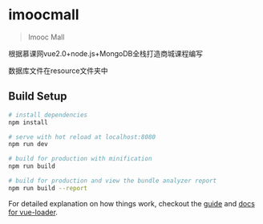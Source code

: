 # imoocmall

> Imooc Mall

根据慕课网vue2.0+node.js+MongoDB全栈打造商城课程编写

数据库文件在resource文件夹中
## Build Setup

``` bash
# install dependencies
npm install

# serve with hot reload at localhost:8080
npm run dev

# build for production with minification
npm run build

# build for production and view the bundle analyzer report
npm run build --report
```

For detailed explanation on how things work, checkout the [guide](http://vuejs-templates.github.io/webpack/) and [docs for vue-loader](http://vuejs.github.io/vue-loader).
